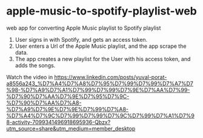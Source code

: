 # apple-music-to-spotify-playlist-web
web app for converting Apple Music playlist to Spotify playlist

1. User signs in with Spotify, and gets an access token.
2. User enters a Url of the Apple Music playlist, and the app scrape the data.
3. The app creates a new playlist for the User with his access token, and adds the songs.

Watch the video in https://www.linkedin.com/posts/yuval-porat-a8556a243_%D7%A4%D7%A8%D7%95%D7%99%D7%99%D7%A7%D7%98-%D7%A9%D7%A1%D7%99%D7%99%D7%9E%D7%AA%D7%99-%D7%90%D7%AA%D7%9E%D7%95%D7%9C-%D7%90%D7%AA%D7%A8-%D7%A9%D7%9E%D7%9E%D7%99%D7%A8-%D7%A4%D7%9C%D7%99%D7%99%D7%9C%D7%99%D7%A1%D7%98-activity-7099341496918695936-Qbzx?utm_source=share&utm_medium=member_desktop